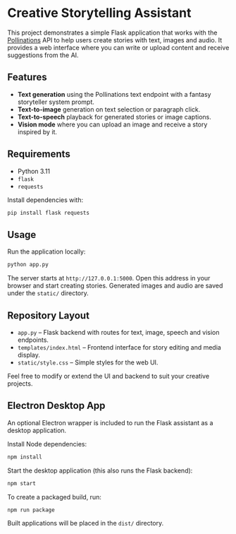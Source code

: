 # Creative Storytelling Assistant

This project demonstrates a simple Flask application that works with the [Pollinations](https://pollinations.ai) API to help users create stories with text, images and audio. It provides a web interface where you can write or upload content and receive suggestions from the AI.

## Features

- **Text generation** using the Pollinations text endpoint with a fantasy storyteller system prompt.
- **Text-to-image** generation on text selection or paragraph click.
- **Text-to-speech** playback for generated stories or image captions.
- **Vision mode** where you can upload an image and receive a story inspired by it.

## Requirements

- Python 3.11
- `flask`
- `requests`

Install dependencies with:

```bash
pip install flask requests
```

## Usage

Run the application locally:

```bash
python app.py
```

The server starts at `http://127.0.0.1:5000`. Open this address in your browser and start creating stories. Generated images and audio are saved under the `static/` directory.

## Repository Layout

- `app.py` – Flask backend with routes for text, image, speech and vision endpoints.
- `templates/index.html` – Frontend interface for story editing and media display.
- `static/style.css` – Simple styles for the web UI.

Feel free to modify or extend the UI and backend to suit your creative projects.

## Electron Desktop App

An optional Electron wrapper is included to run the Flask assistant as a desktop application.

Install Node dependencies:

```bash
npm install
```

Start the desktop application (this also runs the Flask backend):

```bash
npm start
```

To create a packaged build, run:

```bash
npm run package
```

Built applications will be placed in the `dist/` directory.
